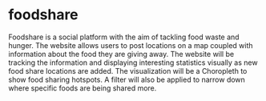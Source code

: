 # foodshare

Foodshare is a social platform with the aim of tackling food waste and hunger. The website allows users to post locations on a map coupled with information about the food they are giving away. The website will be tracking the information and displaying interesting statistics visually as new food share locations are added. The visualization will be a Choropleth to show food sharing hotspots. A filter will also be applied to narrow down where specific foods are being shared more.
